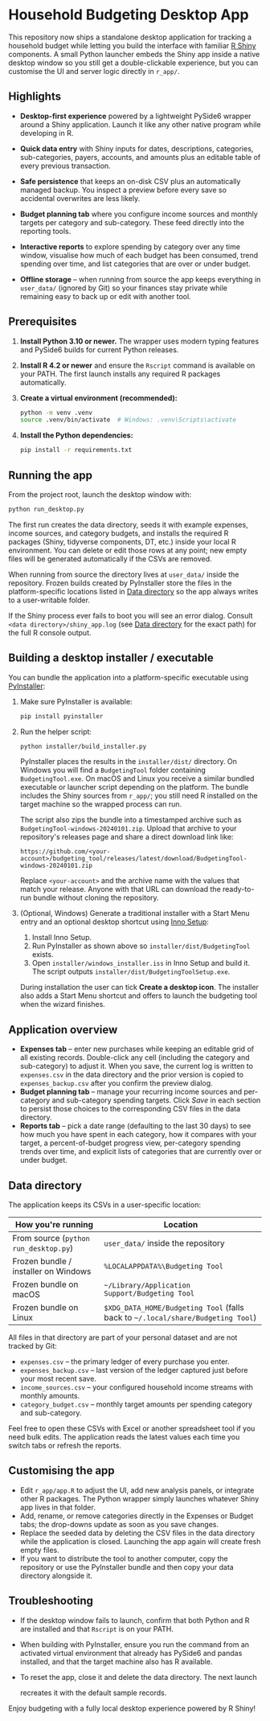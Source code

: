 # Household Budgeting Desktop App

This repository now ships a standalone desktop application for tracking a
household budget while letting you build the interface with familiar
[R Shiny](https://shiny.posit.co/) components. A small Python launcher embeds the
Shiny app inside a native desktop window so you still get a double-clickable
experience, but you can customise the UI and server logic directly in `r_app/`.

## Highlights

- **Desktop-first experience** powered by a lightweight PySide6 wrapper around a
  Shiny application. Launch it like any other native program while developing in
  R.
- **Quick data entry** with Shiny inputs for dates, descriptions, categories,
  sub-categories, payers, accounts, and amounts plus an editable table of every
  previous transaction.

- **Safe persistence** that keeps an on-disk CSV plus an automatically managed
  backup. You inspect a preview before every save so accidental overwrites are
  less likely.
- **Budget planning tab** where you configure income sources and monthly targets
  per category and sub-category. These feed directly into the reporting tools.
- **Interactive reports** to explore spending by category over any time window,
  visualise how much of each budget has been consumed, trend spending over time,
  and list categories that are over or under budget.
- **Offline storage** – when running from source the app keeps everything in
  `user_data/` (ignored by Git) so your finances stay private while remaining
  easy to back up or edit with another tool.


## Prerequisites

1. **Install Python 3.10 or newer.** The wrapper uses modern typing features and
   PySide6 builds for current Python releases.
2. **Install R 4.2 or newer** and ensure the `Rscript` command is available on
   your PATH. The first launch installs any required R packages automatically.
3. **Create a virtual environment (recommended):**

   ```bash
   python -m venv .venv
   source .venv/bin/activate  # Windows: .venv\Scripts\activate
   ```

4. **Install the Python dependencies:**

   ```bash
   pip install -r requirements.txt
   ```

## Running the app

From the project root, launch the desktop window with:

```bash
python run_desktop.py
```

The first run creates the data directory, seeds it with example expenses, income
sources, and category budgets, and installs the required R packages (Shiny,
tidyverse components, DT, etc.) inside your local R
environment. You can delete or edit those rows at any point; new empty files will
be generated automatically if the CSVs are removed.

When running from source the directory lives at `user_data/` inside the
repository. Frozen builds created by PyInstaller store the files in the
platform-specific locations listed in [Data directory](#data-directory) so the
app always writes to a user-writable folder.

If the Shiny process ever fails to boot you will see an error dialog. Consult
`<data directory>/shiny_app.log` (see [Data directory](#data-directory) for the
exact path) for the full R console output.

## Building a desktop installer / executable

You can bundle the application into a platform-specific executable using
[PyInstaller](https://pyinstaller.org/):

1. Make sure PyInstaller is available:

   ```bash
   pip install pyinstaller
   ```

2. Run the helper script:

   ```bash
   python installer/build_installer.py
   ```

   PyInstaller places the results in the `installer/dist/` directory. On Windows you will
   find a `BudgetingTool` folder containing `BudgetingTool.exe`. On macOS and
   Linux you receive a similar bundled executable or launcher script depending on
   the platform. The bundle includes the Shiny sources from `r_app/`; you still
   need R installed on the target machine so the wrapped process can run.

   The script also zips the bundle into a timestamped archive such as
   `BudgetingTool-windows-20240101.zip`. Upload that archive to your repository's
   releases page and share a direct download link like:

   ```
   https://github.com/<your-account>/budgeting_tool/releases/latest/download/BudgetingTool-windows-20240101.zip
   ```

   Replace `<your-account>` and the archive name with the values that match your
   release. Anyone with that URL can download the ready-to-run bundle without
   cloning the repository.

3. (Optional, Windows) Generate a traditional installer with a Start Menu entry
   and an optional desktop shortcut using
   [Inno Setup](https://jrsoftware.org/isinfo.php):

   1. Install Inno Setup.
   2. Run PyInstaller as shown above so `installer/dist/BudgetingTool` exists.
   3. Open `installer/windows_installer.iss` in Inno Setup and build it. The
      script outputs `installer/dist/BudgetingToolSetup.exe`.

   During installation the user can tick **Create a desktop icon**. The installer
   also adds a Start Menu shortcut and offers to launch the budgeting tool when
   the wizard finishes.

## Application overview

- **Expenses tab** – enter new purchases while keeping an editable grid of all
  existing records. Double-click any cell (including the category and sub-category)
  to adjust it. When you save, the current log is written to `expenses.csv` in the
  data directory and the prior version is copied to `expenses_backup.csv` after
  you confirm the preview dialog.
- **Budget planning tab** – manage your recurring income sources and per-category
  and sub-category spending targets. Click *Save* in each section to persist those
  choices to the corresponding CSV files in the data directory.
- **Reports tab** – pick a date range (defaulting to the last 30 days) to see
  how much you have spent in each category, how it compares with your target, a
  percent-of-budget progress view, per-category spending trends over time, and
  explicit lists of categories that are currently over or under budget.

## Data directory

The application keeps its CSVs in a user-specific location:

| How you're running | Location |
| ------------------- | -------- |
| From source (``python run_desktop.py``) | `user_data/` inside the repository |
| Frozen bundle / installer on Windows | `%LOCALAPPDATA%\Budgeting Tool` |
| Frozen bundle on macOS | `~/Library/Application Support/Budgeting Tool` |
| Frozen bundle on Linux | `$XDG_DATA_HOME/Budgeting Tool` (falls back to `~/.local/share/Budgeting Tool`) |

All files in that directory are part of your personal dataset and are not
tracked by Git:

- `expenses.csv` – the primary ledger of every purchase you enter.
- `expenses_backup.csv` – last version of the ledger captured just before your
  most recent save.
- `income_sources.csv` – your configured household income streams with monthly
  amounts.
- `category_budget.csv` – monthly target amounts per spending category and sub-category.

Feel free to open these CSVs with Excel or another spreadsheet tool if you need
bulk edits. The application reads the latest values each time you switch tabs or
refresh the reports.

## Customising the app

- Edit `r_app/app.R` to adjust the UI, add new analysis panels, or integrate
  other R packages. The Python wrapper simply launches whatever Shiny app lives
  in that folder.
- Add, rename, or remove categories directly in the Expenses or Budget tabs; the
  drop-downs update as soon as you save changes.
- Replace the seeded data by deleting the CSV files in the data directory while
  the application is closed. Launching the app again will create fresh empty files.
- If you want to distribute the tool to another computer, copy the repository or
  use the PyInstaller bundle and then copy your data directory alongside it.

## Troubleshooting

- If the desktop window fails to launch, confirm that both Python and R are
  installed and that `Rscript` is on your PATH.
- When building with PyInstaller, ensure you run the command from an activated
  virtual environment that already has PySide6 and pandas installed, and that the
  target machine also has R available.
- To reset the app, close it and delete the data directory. The next launch

  recreates it with the default sample records.

Enjoy budgeting with a fully local desktop experience powered by R Shiny!
